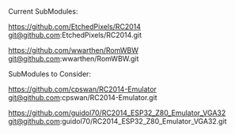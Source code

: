Current SubModules:

https://github.com/EtchedPixels/RC2014
git@github.com:EtchedPixels/RC2014.git

https://github.com/wwarthen/RomWBW
git@github.com:wwarthen/RomWBW.git

SubModules to Consider:

https://github.com/cpswan/RC2014-Emulator
git@github.com:cpswan/RC2014-Emulator.git

https://github.com/guidol70/RC2014_ESP32_Z80_Emulator_VGA32
git@github.com:guidol70/RC2014_ESP32_Z80_Emulator_VGA32.git


